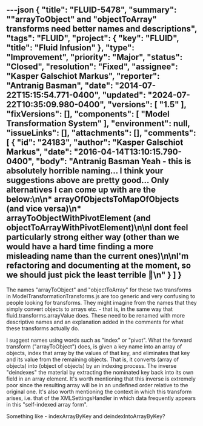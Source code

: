 ---json
{
  "title": "FLUID-5478",
  "summary": "\"arrayToObject\" and \"objectToArray\" transforms need better names and descriptions",
  "tags": "FLUID",
  "project": {
    "key": "FLUID",
    "title": "Fluid Infusion"
  },
  "type": "Improvement",
  "priority": "Major",
  "status": "Closed",
  "resolution": "Fixed",
  "assignee": "Kasper Galschiot Markus",
  "reporter": "Antranig Basman",
  "date": "2014-07-22T15:15:54.771-0400",
  "updated": "2024-07-22T10:35:09.980-0400",
  "versions": [
    "1.5"
  ],
  "fixVersions": [],
  "components": [
    "Model Transformation System"
  ],
  "environment": null,
  "issueLinks": [],
  "attachments": [],
  "comments": [
    {
      "id": "24183",
      "author": "Kasper Galschiot Markus",
      "date": "2016-04-14T13:10:15.790-0400",
      "body": "Antranig Basman Yeah - this is absolutely horrible naming... I think your suggestions above are pretty good... Only alternatives I can come up with are the below:\n\n* arrayOfObjectsToMapOfObjects (and vice versa)\n* arrayToObjectWithPivotElement (and objectToArrayWithPivotElement)\n\nI dont feel particularly strong either way (other than we would have a hard time finding a more misleading name than the current ones)\n\nI'm refactoring and documenting at the moment, so we should just pick the least terrible 🙂\n"
    }
  ]
}
---
The names "arrayToObject" and "objectToArray" for these two transforms in ModelTransformationTransforms.js are too generic and very confusing to people looking for transforms. They might imagine from the names that they simply convert objects to arrays etc. - that is, in the same way that fluid.transforms.arrayValue does. These need to be renamed with more descriptive names and an explanation added in the comments for what these transforms actually do.

I suggest names using words such as "index" or "pivot". What the forward transform ("arrayToObject") does, is given a key name into an array of objects, index that array by the values of that key, and eliminates that key and its value from the remaining objects. That is, it converts (array of objects) into (object of objects) by an indexing process. The inverse "deindexes" the material by extracting the nominated key back into its own field in an array element. It's worth mentioning that this inverse is extremely poor since the resulting array will be in an undefined order relative to the original one. It's also worth mentioning the context in which this transform arises, i.e. that of the XMLSettingsHandler in which data frequently appears in this "self-indexed array form".

Something like - indexArrayByKey and deindexIntoArrayByKey?

        